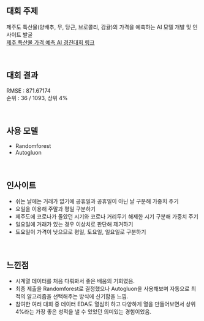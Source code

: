 ## 대회 주제
제주도 특산물(양배추, 무, 당근, 브로콜리, 감귤)의 가격을 예측하는 AI 모델 개발 및 인사이트 발굴<br>
<a href="https://dacon.io/competitions/official/236176/overview/description">제주 특산물 가격 예측 AI 경진대회 링크</a>

<br>

## 대회 결과
RMSE : 871.67174
<br>
순위 : 36 / 1093, 상위 4%

<br>

## 사용 모델
- Randomforest
- Autogluon

<br>

## 인사이트
- 쉬는 날에는 거래가 없기에 공휴일과 공휴일이 아닌 날 구분해 가중치 주기
- 요일을 이용해 주말과 평일 구분하기
- 제주도에 코로나가 돌았던 시기와 코로나 거리두기 해제한 시기 구분해 가중치 주기
- 일요일에 거래가 있는 경우 이상치로 판단해 제거하기
- 토요일이 가격이 낮으므로 평일, 토요일, 일요일로 구분하기 

<br>

## 느낀점
- 시계열 데이터를 처음 다뤄봐서 좋은 배움의 기회였음.
- 최종 제출을 Randomforest로 결정했으나 Autogluon을 사용해보며 자동으로 최적의 알고리즘을 선택해주는 방식에 신기함을 느낌.
- 참여한 여러 대회 중 데이터 EDA도 열심히 하고 다양하게 열을 만들어보면서 상위 4%라는 가장 좋은 성적을 낼 수 있었던 의미있는 경험이었음.
